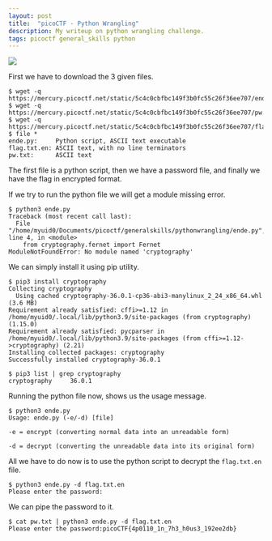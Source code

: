```yaml
---
layout: post
title:  "picoCTF - Python Wrangling"
description: My writeup on python wrangling challenge.
tags: picoctf general_skills python
---
```


![](https://i.imgur.com/WkwRyc0.png)

First we have to download the 3 given files.

```
$ wget -q https://mercury.picoctf.net/static/5c4c0cbfbc149f3b0fc55c26f36ee707/ende.py
$ wget -q https://mercury.picoctf.net/static/5c4c0cbfbc149f3b0fc55c26f36ee707/pw.txt
$ wget -q https://mercury.picoctf.net/static/5c4c0cbfbc149f3b0fc55c26f36ee707/flag.txt.en
$ file *
ende.py:     Python script, ASCII text executable
flag.txt.en: ASCII text, with no line terminators
pw.txt:      ASCII text
```

The first file is a python script, then we have a password file, and finally we have the flag in encrypted format.

If we try to run the python file we will get a module missing error.

```
$ python3 ende.py 
Traceback (most recent call last):
  File "/home/myuid0/Documents/picoctf/generalskills/pythonwrangling/ende.py", line 4, in <module>
    from cryptography.fernet import Fernet
ModuleNotFoundError: No module named 'cryptography'
```

We can simply install it using pip utility.

```
$ pip3 install cryptography
Collecting cryptography
  Using cached cryptography-36.0.1-cp36-abi3-manylinux_2_24_x86_64.whl (3.6 MB)
Requirement already satisfied: cffi>=1.12 in /home/myuid0/.local/lib/python3.9/site-packages (from cryptography) (1.15.0)
Requirement already satisfied: pycparser in /home/myuid0/.local/lib/python3.9/site-packages (from cffi>=1.12->cryptography) (2.21)
Installing collected packages: cryptography
Successfully installed cryptography-36.0.1
```

```
$ pip3 list | grep cryptography
cryptography     36.0.1
```

Running the python file now, shows us the usage message.

```
$ python3 ende.py 
Usage: ende.py (-e/-d) [file]
```

`-e = encrypt (converting normal data into an unreadable form)`

`-d = decrypt (converting the unreadable data into its original form)`

All we have to do now is to use the python script to decrypt the `flag.txt.en` file.

```
$ python3 ende.py -d flag.txt.en
Please enter the password:
```

We can pipe the password to it.

```
$ cat pw.txt | python3 ende.py -d flag.txt.en
Please enter the password:picoCTF{4p0110_1n_7h3_h0us3_192ee2db}
```
